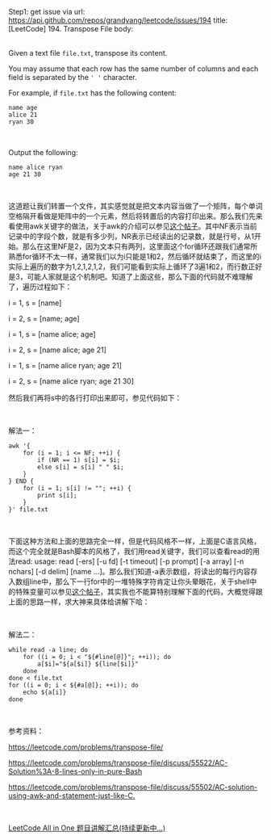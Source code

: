 Step1: get issue via url: https://api.github.com/repos/grandyang/leetcode/issues/194 
 title:[LeetCode] 194. Transpose File 
 body:  
  

Given a text file `file.txt`, transpose its content.

You may assume that each row has the same number of columns and each field is separated by the `' '` character.

For example, if `file.txt` has the following content:
    
    
    name age
    alice 21
    ryan 30
    

 

Output the following:
    
    
    name alice ryan
    age 21 30

 

这道题让我们转置一个文件，其实感觉就是把文本内容当做了一个矩阵，每个单词空格隔开看做是矩阵中的一个元素，然后将转置后的内容打印出来。那么我们先来看使用awk关键字的做法，关于awk的介绍可以参见[这个帖子](http://tanxin.blog.51cto.com/6114226/1222140)。其中NF表示当前记录中的字段个数，就是有多少列，NR表示已经读出的记录数，就是行号，从1开始。那么在这里NF是2，因为文本只有两列，这里面这个for循环还跟我们通常所熟悉for循环不太一样，通常我们以为i只能是1和2，然后循环就结束了，而这里的i实际上遍历的数字为1,2,1,2,1,2，我们可能看到实际上循环了3遍1和2，而行数正好是3，可能人家就是这个机制吧。知道了上面这些，那么下面的代码就不难理解了，遍历过程如下：

i = 1, s = [name]

i = 2, s = [name; age]

i = 1, s = [name alice; age]

i = 2, s = [name alice; age 21]

i = 1, s = [name alice ryan; age 21]

i = 2, s = [name alice ryan; age 21 30]

然后我们再将s中的各行打印出来即可，参见代码如下：

 

解法一：
    
    
    awk '{
        for (i = 1; i <= NF; ++i) {
            if (NR == 1) s[i] = $i;
            else s[i] = s[i] " " $i;
        }
    } END {
        for (i = 1; s[i] != ""; ++i) {
            print s[i];
        }
    }' file.txt

 

下面这种方法和上面的思路完全一样，但是代码风格不一样，上面是C语言风格，而这个完全就是Bash脚本的风格了，我们用read关键字，我们可以查看read的用法read: usage: read [-ers] [-u fd] [-t timeout] [-p prompt] [-a array] [-n nchars] [-d delim] [name ...]。那么我们知道-a表示数组，将读出的每行内容存入数组line中，那么下一行for中的一堆特殊字符肯定让你头晕眼花，关于shell中的特殊变量可以参见[这个帖子](http://c.biancheng.net/cpp/view/2739.html)，其实我也不能算特别理解下面的代码，大概觉得跟上面的思路一样，求大神来具体给讲解下哈：

 

解法二：
    
    
    while read -a line; do
        for ((i = 0; i < "${#line[@]}"; ++i)); do
            a[$i]="${a[$i]} ${line[$i]}"
        done
    done < file.txt
    for ((i = 0; i < ${#a[@]}; ++i)); do
        echo ${a[i]}
    done

 

参考资料：

<https://leetcode.com/problems/transpose-file/>

<https://leetcode.com/problems/transpose-file/discuss/55522/AC-Solution%3A-8-lines-only-in-pure-Bash>

<https://leetcode.com/problems/transpose-file/discuss/55502/AC-solution-using-awk-and-statement-just-like-C.>

 

[LeetCode All in One 题目讲解汇总(持续更新中...)](http://www.cnblogs.com/grandyang/p/4606334.html)
